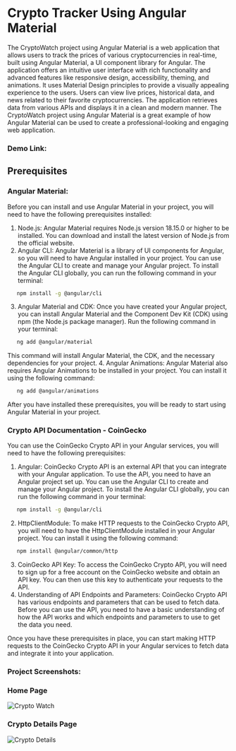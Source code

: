 # Crypto Tracker Using Angular Material
The CryptoWatch project using Angular Material is a web application that allows users to track the prices of various cryptocurrencies in real-time, built using Angular Material, a UI component library for Angular. The application offers an intuitive user interface with rich functionality and advanced features like responsive design, accessibility, theming, and animations. It uses Material Design principles to provide a visually appealing experience to the users. Users can view live prices, historical data, and news related to their favorite cryptocurrencies. The application retrieves data from various APIs and displays it in a clean and modern manner. The CryptoWatch project using Angular Material is a great example of how Angular Material can be used to create a professional-looking and engaging web application.
### Demo Link:


## Prerequisites
### Angular Material:
Before you can install and use Angular Material in your project, you will need to have the following prerequisites installed:
1. Node.js: Angular Material requires Node.js version 18.15.0 or higher to be installed. You can download and install the latest version of Node.js from the official website.
2. Angular CLI: Angular Material is a library of UI components for Angular, so you will need to have Angular installed in your project. You can use the Angular CLI to create and manage your Angular project. To install the Angular CLI globally, you can run the following command in your terminal:
 ```bash
    npm install -g @angular/cli
 ```
 3. Angular Material and CDK: Once you have created your Angular project, you can install Angular Material and the Component Dev Kit (CDK) using npm (the Node.js package manager). Run the following command in your terminal:
 ```bash
    ng add @angular/material
 ```
This command will install Angular Material, the CDK, and the necessary dependencies for your project.
4. Angular Animations: Angular Material also requires Angular Animations to be installed in your project. You can install it using the following command:
 ```bash
    ng add @angular/animations
 ```
After you have installed these prerequisites, you will be ready to start using Angular Material in your project.
### Crypto API Documentation - CoinGecko
You can use the CoinGecko Crypto API in your Angular services, you will need to have the following prerequisites:
1. Angular: CoinGecko Crypto API is an external API that you can integrate with your Angular application. To use the API, you need to have an Angular project set up. You can use the Angular CLI to create and manage your Angular project. To install the Angular CLI globally, you can run the following command in your terminal:
 ```bash
    npm install -g @angular/cli
 ```
 2. HttpClientModule: To make HTTP requests to the CoinGecko Crypto API, you will need to have the HttpClientModule installed in your Angular project. You can install it using the following command:
```bash
   npm install @angular/common/http
```
3. CoinGecko API Key: To access the CoinGecko Crypto API, you will need to sign up for a free account on the CoinGecko website and obtain an API key. You can then use this key to authenticate your requests to the API.
4. Understanding of API Endpoints and Parameters: CoinGecko Crypto API has various endpoints and parameters that can be used to fetch data. Before you can use the API, you need to have a basic understanding of how the API works and which endpoints and parameters to use to get the data you need.

Once you have these prerequisites in place, you can start making HTTP requests to the CoinGecko Crypto API in your Angular services to fetch data and integrate it into your application.
### Project Screenshots:
### Home Page
![Crypto Watch](https://user-images.githubusercontent.com/114358610/224549615-86f8bfe1-ab4a-4d7b-99d9-4c67b670c77d.jpg)
### Crypto Details Page
![Crypto Details](https://user-images.githubusercontent.com/114358610/224549631-89a4b29d-dc24-4c35-8b15-ae4b0438b910.jpg)

